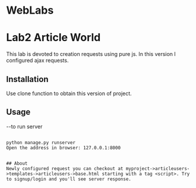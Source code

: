 # WebLabs

# Lab2 Article World
This lab is devoted to creation requests using pure js.
In this version I configured ajax requests.

## Installation

Use clone function to obtain this version of project.

## Usage

--to run server
```django console

python manage.py runserver
Open the address in browser: 127.0.0.1:8000


## About
Newly configured request you can checkout at myproject->articleusers->templates->articleusers->base.html starting with a tag <script>. Try to signup/login and you'll see server response.
